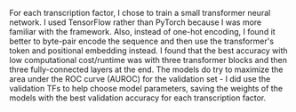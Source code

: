 For each transcription factor, I chose to train a small transformer neural network. I used TensorFlow rather than PyTorch because I was more familiar with the framework. Also, instead of one-hot encoding, I found it better to byte-pair encode the sequence and then use the transformer's token and positional embedding instead. I found that the best accuracy with low computational cost/runtime was with three transformer blocks and then three fully-connected layers at the end. The models do try to maximize the area under the ROC curve (AUROC) for the validation set - I did use the validation TFs to help choose model parameters, saving the weights of the models with the best validation accuracy for each transcription factor.